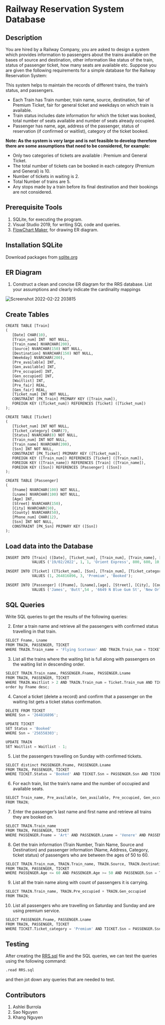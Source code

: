 # Railway Reservation System Database

## Description 

You are hired by a Railway Company, you are asked to design a system which provides
information to passengers about the trains available on the bases of source and destination, other
information like status of the train, status of passenger ticket, how many seats are available etc.
Suppose you are given the following requirements for a simple database for the Railway
Reservation System:

This system helps to maintain the records of different trains, the train’s status, and passengers.
* Each Train has Train number, train name, source, destination, fair of Premium Ticket,
fair for general ticket and weekdays on which train is available.
* Train status includes date information for which the ticket was booked, total number of
seats available and number of seats already occupied.
* Passenger has name, age, address of the passenger, status of reservation (if confirmed or
waitlist), category of the ticket booked.


**Note: As the system is very large and is not feasible to develop therefore there are some
assumptions that need to be considered, for example:**
* Only two categories of tickets are available : Premium and General Ticket.
* The total number of tickets can be booked in each category (Premium and General) is 10.
* Number of tickets in waiting is 2.
* Total Number of trains are 5.
* Any stops made by a train before its final destination and their bookings are not considered.

## Prerequisite Tools
  1. SQLite, for executing the program.
  2. Visual Studio 2019, for writing SQL code and queries.
  3. [FlowChart Maker](https://app.diagrams.net/), for drawing ER diagram.

## Installation SQLite
Download packages from [sqlite.org](https://www.sqlite.org/download.html)

## ER Diagram
  1. Construct a clean and concise ER diagram for the RRS database. List your assumptions and clearly indicate the cardinality mappings

![Screenshot 2022-02-22 203815](https://user-images.githubusercontent.com/46115541/155575750-4dfa7e91-e53e-4d52-a4f7-7842ff99e859.png)

## Create Tables 
```python
CREATE TABLE [Train]
(
   [Date] CHAR(10),
   [Train_num] INT  NOT NULL,
   [Train_name] NVARCHAR(200),
   [Source] NVARCHAR(150) NOT NULL,
   [Destination] NVARCHAR(150) NOT NULL,
   [Weekday] NVARCHAR(200),
   [Pre_available] INT,
   [Gen_available] INT,
   [Pre_occupied] INT,
   [Gen_occupied] INT,
   [Waitlist] INT,
   [Pre_fair] REAL,
   [Gen_fair] REAL,
   [Ticket_num] INT NOT NULL,
   CONSTRAINT [PK_Train] PRIMARY KEY ([Train_num]),
   FOREIGN KEY ([Ticket_num]) REFERENCES [Ticket] ([Ticket_num])
);

CREATE TABLE [Ticket]
(
   [Ticket_num] INT NOT NULL,
   [Ticket_category] CHAR(7),
   [Status] NVARCHAR(8) NOT NULL,
   [Train_num] INT NOT NULL,
   [Train_name] NVARCHAR(200),
   [Ssn] INT NOT NULL,
   CONSTRAINT [PK_Ticket] PRIMARY KEY ([Ticket_num]),
   FOREIGN KEY ([Train_num]) REFERENCES [Ticket] ([Train_num]),
   FOREIGN KEY ([Train_name]) REFERENCES [Train] ([Train_name]),
   FOREIGN KEY ([Ssn]) REFERENCES [Passenger] ([Ssn])
);

CREATE TABLE [Passenger]
(
   [Fname] NVARCHAR(100) NOT NULL,
   [Lname] NVARCHAR(100) NOT NULL,
   [Age] INT,
   [Street] NVARCHAR(150),
   [City] NVARCHAR(50),
   [County] NVARCHAR(50),
   [Phone_num] CHAR(12),
   [Ssn] INT NOT NULL,
   CONSTRAINT [PK_Ssn] PRIMARY KEY ([Ssn])
);
```

## Load data into the Database
```python
INSERT INTO [Train] ([Date], [Ticket_num], [Train_num], [Train_name], [Pre_fair], [Gen_fair], [Pre_available], [Pre_occupied], [Gen_available], [Gen_occupied], [Waitlist], [Source], [Destination], [Weekday]) 
            VALUES ('19/02/2022', 1, 1, 'Orient Express', 800, 600, 10, 0, 10, 0, 0, 'Paris', 'Istanbul', 'Monday, Tuesday, Wednesday, Thursday, Friday');
            
INSERT INTO [Ticket] ([Ticket_num], [Ssn], [Train_num], [Ticket_category], [Status]) 
            VALUES (1, 264816896, 3, 'Premium', 'Booked');
           
INSERT INTO [Passenger] ([Fname], [Lname],[age], [Street], [City], [County], [Phone_num], [Ssn]) 
            VALUES ('James', 'Butt',54 , '6649 N Blue Gum St', 'New Orleans', 'Orleans', '504-845-1427', 264816896);
```

## SQL Queries
  Write SQL queries to get the results of the following queries: 

  2. Enter a train name and retrieve all the passengers with confirmed status travelling in that train.
  ```python
  SELECT Fname, Lname
  FROM TRAIN, PASSENGER, TICKET
  WHERE TRAIN.Train_name = 'Flying Scotsman' AND TRAIN.Train_num = TICKET.train_num AND TICKET.SSN = PASSENGER.SSN AND TICKET.Status = 'Booked';
  ```
  3. List all the trains where the waiting list is full along with passengers on the waiting list in descending order.
  ```python
  SELECT TRAIN.Train_name, PASSENGER.Fname, PASSENGER.Lname
  FROM TRAIN, PASSENGER, TICKET
  WHERE TRAIN.Waitlist > 2 AND TRAIN.Train_num = Ticket.Train_num AND TICKET.Status = 'WaitL' AND TICKET.Ssn = PASSENGER.Ssn
  order by Fname desc;
  ```
  4. Cancel a ticket (delete a record) and confirm that a passenger on the waiting list gets a ticket status confirmation.
   ```python
  DELETE FROM TICKET
  WHERE Ssn = '264816896';

  UPDATE TICKET
  SET Status = 'Booked'
  WHERE Ssn = '256558303';

  UPDATE TRAIN 
  SET Waitlist = Waitlist - 1;
  ```
  5. List the passengers travelling on Sunday with confirmed tickets.
  ```python
  SELECT distinct PASSENGER.Fname, PASSENGER.Lname
  FROM TRAIN, PASSENGER, TICKET
  WHERE TICKET.Status = 'Booked' AND TICKET.Ssn = PASSENGER.Ssn AND TICKET.Train_num = TRAIN.Train_num AND TRAIN.Weekday LIKE '%Sunday%';
  ```
  6. For each train, list the train’s name and the number of occupied and available seats.
  ```python
  SELECT Train_name, Pre_available, Gen_available, Pre_occupied, Gen_occupied
  FROM TRAIN;
  ```
  7. Enter the passenger’s last name and first name and retrieve all trains they are booked on.
  ```python
  SELECT TRAIN.Train_name
  FROM TRAIN, PASSENGER, TICKET
  WHERE PASSENGER.Fname = 'Art' AND PASSENGER.Lname = 'Venere' AND PASSENGER.Ssn = TICKET.Ssn AND TICKET.Train_num = TRAIN.Train_num;
  ```
  8. Get the train information (Train Number, Train Name, Source and Destination) and passenger information (Name, Address, Category, ticket status) of passengers who are between the ages of 50 to 60.
  ```python
  SELECT TRAIN.Train_num, TRAIN.Train_name, TRAIN.Source, TRAIN.Destination, PASSENGER.Fname, PASSENGER.Lname, PASSENGER.Street, TICKET.Ticket_category, TICKET.Status
  FROM TRAIN, PASSENGER, TICKET
  WHERE PASSENGER.Age <= 60 AND PASSENGER.Age >= 50 AND PASSENGER.Ssn = TICKET.Ssn AND TICKET.Train_num = TRAIN.Train_num;
  ```
  9. List all the train name along with count of passengers it is carrying.
  ```python
  SELECT TRAIN.Train_name, TRAIN.Pre_occupied + TRAIN.Gen_occupied
  FROM TRAIN;
  ```
  10. List all passengers who are travelling on Saturday and Sunday and are using premium service.
  ```python
  SELECT PASSENGER.Fname, PASSENGER.Lname
  FROM TRAIN, PASSENGER, TICKET
  WHERE TICKET.Ticket_category = 'Premium' AND TICKET.Ssn = PASSENGER.Ssn AND TICKET.Train_num = TRAIN.Train_num AND TRAIN.Weekday LIKE '%Sunday%' AND TRAIN.Weekday LIKE     '%Saturday%';
  ```
  
 ## Testing
 After creating the [RRS.sql](https://github.com/mkhangg/RRS_G10/blob/main/Source_code/RRS.sql) file and the SQL queries, we can test the queries using the following command:
 ```python
 .read RRS.sql
  ```
  and then jot down any queries that are needed to test.

## Contributors
  1. Ashlei Burrola
  2. Sao Nguyen
  3. Khang Nguyen

